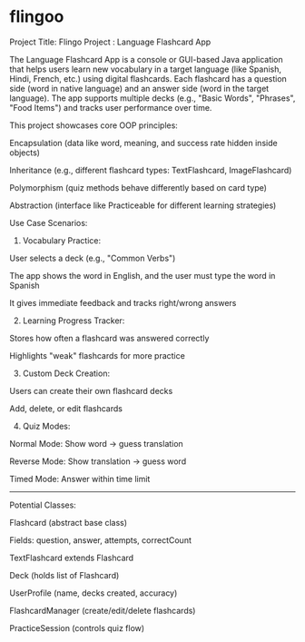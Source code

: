 # flingoo
Project Title: Flingo
Project : Language Flashcard App


The Language Flashcard App is a console or GUI-based Java application that helps users learn new vocabulary in a target language (like Spanish, Hindi, French, etc.) using digital flashcards. Each flashcard has a question side (word in native language) and an answer side (word in the target language). The app supports multiple decks (e.g., "Basic Words", "Phrases", "Food Items") and tracks user performance over time.

This project showcases core OOP principles:

Encapsulation (data like word, meaning, and success rate hidden inside objects)

Inheritance (e.g., different flashcard types: TextFlashcard, ImageFlashcard)

Polymorphism (quiz methods behave differently based on card type)

Abstraction (interface like Practiceable for different learning strategies)



Use Case Scenarios:

1. Vocabulary Practice:

User selects a deck (e.g., "Common Verbs")

The app shows the word in English, and the user must type the word in Spanish

It gives immediate feedback and tracks right/wrong answers


2. Learning Progress Tracker:

Stores how often a flashcard was answered correctly

Highlights "weak" flashcards for more practice


3. Custom Deck Creation:

Users can create their own flashcard decks

Add, delete, or edit flashcards


4. Quiz Modes:

Normal Mode: Show word → guess translation

Reverse Mode: Show translation → guess word

Timed Mode: Answer within time limit



---

Potential Classes:

Flashcard (abstract base class)

Fields: question, answer, attempts, correctCount


TextFlashcard extends Flashcard

Deck (holds list of Flashcard)

UserProfile (name, decks created, accuracy)

FlashcardManager (create/edit/delete flashcards)

PracticeSession (controls quiz flow)
